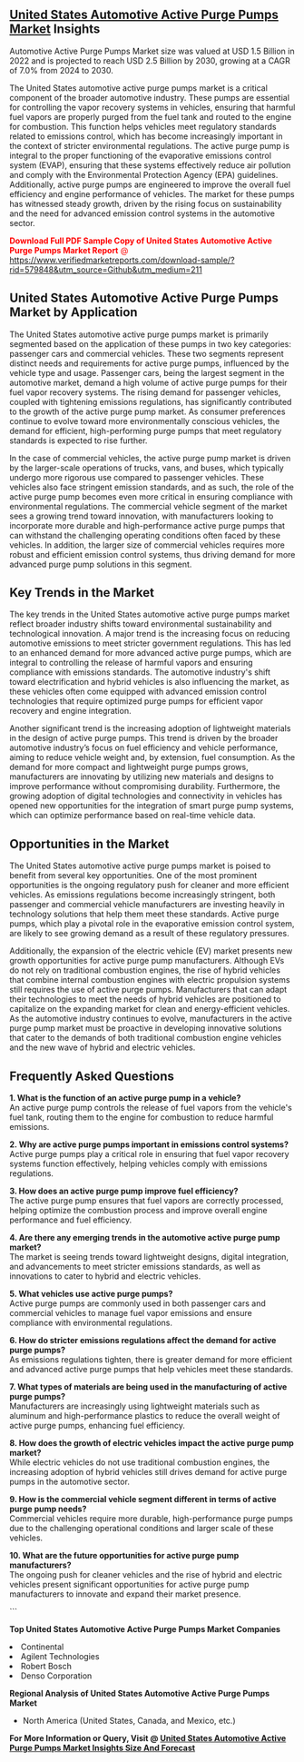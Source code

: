 <h2><a href="https://www.verifiedmarketreports.com/download-sample/?rid=579848&amp;utm_source=Github&amp;utm_medium=211" target="_blank">United States Automotive Active Purge Pumps Market</a> Insights</h2><p>Automotive Active Purge Pumps Market size was valued at USD 1.5 Billion in 2022 and is projected to reach USD 2.5 Billion by 2030, growing at a CAGR of 7.0% from 2024 to 2030.</p><p><p>The United States automotive active purge pumps market is a critical component of the broader automotive industry. These pumps are essential for controlling the vapor recovery systems in vehicles, ensuring that harmful fuel vapors are properly purged from the fuel tank and routed to the engine for combustion. This function helps vehicles meet regulatory standards related to emissions control, which has become increasingly important in the context of stricter environmental regulations. The active purge pump is integral to the proper functioning of the evaporative emissions control system (EVAP), ensuring that these systems effectively reduce air pollution and comply with the Environmental Protection Agency (EPA) guidelines. Additionally, active purge pumps are engineered to improve the overall fuel efficiency and engine performance of vehicles. The market for these pumps has witnessed steady growth, driven by the rising focus on sustainability and the need for advanced emission control systems in the automotive sector. <p><span class=""><span style="color: #ff0000;"><strong>Download Full PDF Sample Copy of United States Automotive Active Purge Pumps Market Report</strong> @ </span><a href="https://www.verifiedmarketreports.com/download-sample/?rid=579848&amp;utm_source=Github&amp;utm_medium=211" target="_blank">https://www.verifiedmarketreports.com/download-sample/?rid=579848&amp;utm_source=Github&amp;utm_medium=211</a></span></p></p><h2>United States Automotive Active Purge Pumps Market by Application</h2><p>The United States automotive active purge pumps market is primarily segmented based on the application of these pumps in two key categories: passenger cars and commercial vehicles. These two segments represent distinct needs and requirements for active purge pumps, influenced by the vehicle type and usage. Passenger cars, being the largest segment in the automotive market, demand a high volume of active purge pumps for their fuel vapor recovery systems. The rising demand for passenger vehicles, coupled with tightening emissions regulations, has significantly contributed to the growth of the active purge pump market. As consumer preferences continue to evolve toward more environmentally conscious vehicles, the demand for efficient, high-performing purge pumps that meet regulatory standards is expected to rise further.<p>In the case of commercial vehicles, the active purge pump market is driven by the larger-scale operations of trucks, vans, and buses, which typically undergo more rigorous use compared to passenger vehicles. These vehicles also face stringent emission standards, and as such, the role of the active purge pump becomes even more critical in ensuring compliance with environmental regulations. The commercial vehicle segment of the market sees a growing trend toward innovation, with manufacturers looking to incorporate more durable and high-performance active purge pumps that can withstand the challenging operating conditions often faced by these vehicles. In addition, the larger size of commercial vehicles requires more robust and efficient emission control systems, thus driving demand for more advanced purge pump solutions in this segment.</p><h2>Key Trends in the Market</h2><p>The key trends in the United States automotive active purge pumps market reflect broader industry shifts toward environmental sustainability and technological innovation. A major trend is the increasing focus on reducing automotive emissions to meet stricter government regulations. This has led to an enhanced demand for more advanced active purge pumps, which are integral to controlling the release of harmful vapors and ensuring compliance with emissions standards. The automotive industry's shift toward electrification and hybrid vehicles is also influencing the market, as these vehicles often come equipped with advanced emission control technologies that require optimized purge pumps for efficient vapor recovery and engine integration.</p><p>Another significant trend is the increasing adoption of lightweight materials in the design of active purge pumps. This trend is driven by the broader automotive industry’s focus on fuel efficiency and vehicle performance, aiming to reduce vehicle weight and, by extension, fuel consumption. As the demand for more compact and lightweight purge pumps grows, manufacturers are innovating by utilizing new materials and designs to improve performance without compromising durability. Furthermore, the growing adoption of digital technologies and connectivity in vehicles has opened new opportunities for the integration of smart purge pump systems, which can optimize performance based on real-time vehicle data.</p><h2>Opportunities in the Market</h2><p>The United States automotive active purge pumps market is poised to benefit from several key opportunities. One of the most prominent opportunities is the ongoing regulatory push for cleaner and more efficient vehicles. As emissions regulations become increasingly stringent, both passenger and commercial vehicle manufacturers are investing heavily in technology solutions that help them meet these standards. Active purge pumps, which play a pivotal role in the evaporative emission control system, are likely to see growing demand as a result of these regulatory pressures.</p><p>Additionally, the expansion of the electric vehicle (EV) market presents new growth opportunities for active purge pump manufacturers. Although EVs do not rely on traditional combustion engines, the rise of hybrid vehicles that combine internal combustion engines with electric propulsion systems still requires the use of active purge pumps. Manufacturers that can adapt their technologies to meet the needs of hybrid vehicles are positioned to capitalize on the expanding market for clean and energy-efficient vehicles. As the automotive industry continues to evolve, manufacturers in the active purge pump market must be proactive in developing innovative solutions that cater to the demands of both traditional combustion engine vehicles and the new wave of hybrid and electric vehicles.</p><h2>Frequently Asked Questions</h2><p><strong>1. What is the function of an active purge pump in a vehicle?</strong><br>An active purge pump controls the release of fuel vapors from the vehicle's fuel tank, routing them to the engine for combustion to reduce harmful emissions.</p><p><strong>2. Why are active purge pumps important in emissions control systems?</strong><br>Active purge pumps play a critical role in ensuring that fuel vapor recovery systems function effectively, helping vehicles comply with emissions regulations.</p><p><strong>3. How does an active purge pump improve fuel efficiency?</strong><br>The active purge pump ensures that fuel vapors are correctly processed, helping optimize the combustion process and improve overall engine performance and fuel efficiency.</p><p><strong>4. Are there any emerging trends in the automotive active purge pump market?</strong><br>The market is seeing trends toward lightweight designs, digital integration, and advancements to meet stricter emissions standards, as well as innovations to cater to hybrid and electric vehicles.</p><p><strong>5. What vehicles use active purge pumps?</strong><br>Active purge pumps are commonly used in both passenger cars and commercial vehicles to manage fuel vapor emissions and ensure compliance with environmental regulations.</p><p><strong>6. How do stricter emissions regulations affect the demand for active purge pumps?</strong><br>As emissions regulations tighten, there is greater demand for more efficient and advanced active purge pumps that help vehicles meet these standards.</p><p><strong>7. What types of materials are being used in the manufacturing of active purge pumps?</strong><br>Manufacturers are increasingly using lightweight materials such as aluminum and high-performance plastics to reduce the overall weight of active purge pumps, enhancing fuel efficiency.</p><p><strong>8. How does the growth of electric vehicles impact the active purge pump market?</strong><br>While electric vehicles do not use traditional combustion engines, the increasing adoption of hybrid vehicles still drives demand for active purge pumps in the automotive sector.</p><p><strong>9. How is the commercial vehicle segment different in terms of active purge pump needs?</strong><br>Commercial vehicles require more durable, high-performance purge pumps due to the challenging operational conditions and larger scale of these vehicles.</p><p><strong>10. What are the future opportunities for active purge pump manufacturers?</strong><br>The ongoing push for cleaner vehicles and the rise of hybrid and electric vehicles present significant opportunities for active purge pump manufacturers to innovate and expand their market presence.</p>```</p><p><strong>Top United States Automotive Active Purge Pumps Market Companies</strong></p><div data-test-id=""><p><li>Continental</li><li> Agilent Technologies</li><li> Robert Bosch</li><li> Denso Corporation</li></p><div><strong>Regional Analysis of&nbsp;United States Automotive Active Purge Pumps Market</strong></div><ul><li dir="ltr"><p dir="ltr">North America&nbsp;(United States, Canada, and Mexico, etc.)</p></li></ul><p><strong>For More Information or Query, Visit @&nbsp;</strong><strong><a href="https://www.verifiedmarketreports.com/product/automotive-active-purge-pumps-market/?utm_source=Github&amp;utm_medium=211" target="_blank">United States Automotive Active Purge Pumps Market Insights Size And Forecast</a></strong></p></div>
